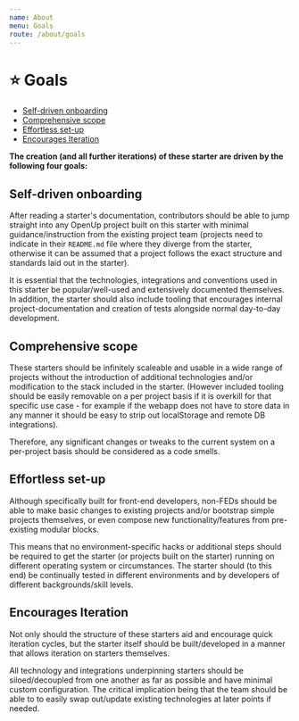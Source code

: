 ```yaml
---
name: About
menu: Goals
route: /about/goals
---
```


# ⭐ Goals

- [Self-driven onboarding](#self-driven-onboarding)
- [Comprehensive scope](#comprehensive-scope)
- [Effortless set-up](#effortless-set-up)
- [Encourages Iteration](#encourages-iteration)

**The creation (and all further iterations) of these starter are driven by the following four goals:**

## Self-driven onboarding

After reading a starter's documentation, contributors should be able to jump straight into any OpenUp project built on this starter with minimal guidance/instruction from the existing project team (projects need to indicate in their `README.md` file where they diverge from the starter, otherwise it can be assumed that a project follows the exact structure and standards laid out in the starter).

It is essential that the technologies, integrations and conventions used in this starter be popular/well-used and extensively documented themselves. In addition, the starter should also include tooling that encourages internal project-documentation and creation of tests alongside normal day-to-day development.

## Comprehensive scope
These starters should be infinitely scaleable and usable in a wide range of projects without the introduction of additional technologies and/or modification to the stack included in the starter. (However included tooling should be easily removable on a per project basis if it is overkill for that specific use case - for example if the webapp does not have to store data in any manner it should be easy to strip out localStorage and remote DB integrations).

Therefore, any significant changes or tweaks to the current system on a per-project basis should be considered as a code smells.

## Effortless set-up
Although specifically built for front-end developers, non-FEDs should be able to make basic changes to existing projects and/or bootstrap simple projects themselves, or even compose new functionality/features from pre-existing modular blocks.

This means that no environment-specific hacks or additional steps should be required to get the starter (or projects built on the starter) running on different operating system or circumstances. The starter should (to this end) be continually tested in different environments and by developers of different backgrounds/skill levels.

## Encourages Iteration
Not only should the structure of these starters aid and encourage quick iteration cycles, but the starter itself should be built/developed in a manner that allows iteration on starters themselves.

All technology and integrations underpinning starters should be siloed/decoupled from one another as far as possible and have minimal custom configuration. The critical implication being that the team should be able to to easily swap out/update existing technologies at later points if needed.